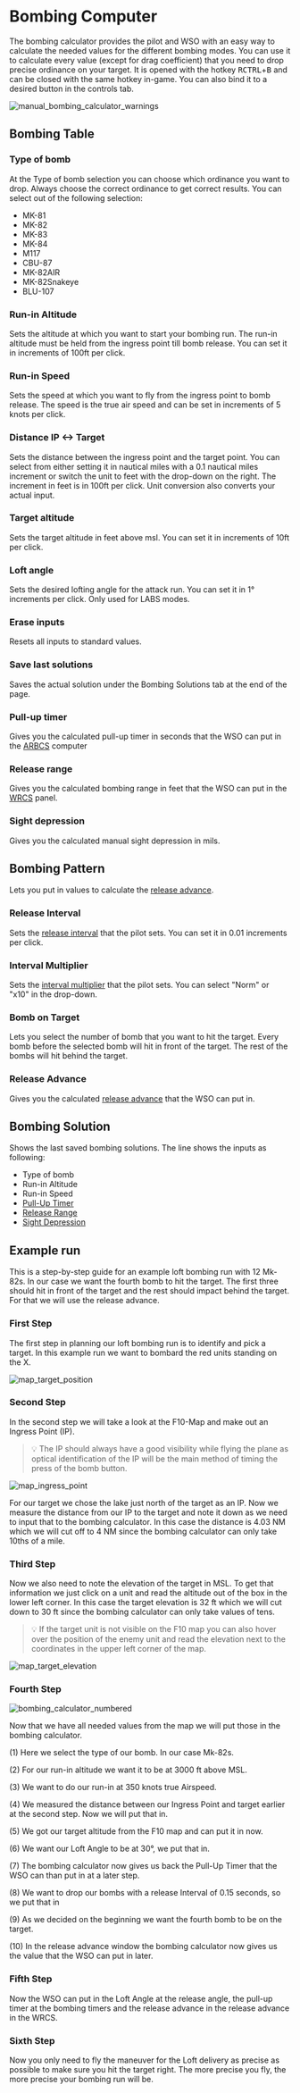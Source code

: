 # Bombing Computer

The bombing calculator provides the pilot and WSO with an easy way to calculate the needed values
for the different bombing modes. You can use it to calculate every value (except for drag
coefficient) that you need to drop precise ordinance on your target. It is opened with the hotkey
<kbd>RCTRL</kbd>+<kbd>B</kbd> and can be closed with the same hotkey in-game. You can also bind it
to a desired button in the controls tab.

![manual_bombing_calculator_warnings](../img/manual_bombing_calculator_warning.jpg)

## Bombing Table

### Type of bomb

At the Type of bomb selection you can choose which ordinance you want to drop. Always choose the
correct ordinance to get correct results. You can select out of the following selection:

- MK-81
- MK-82
- MK-83
- MK-84
- M117
- CBU-87
- MK-82AIR
- MK-82Snakeye
- BLU-107

### Run-in Altitude

Sets the altitude at which you want to start your bombing run. The run-in altitude must be held from
the ingress point till bomb release. You can set it in increments of 100ft per click.

### Run-in Speed

Sets the speed at which you want to fly from the ingress point to bomb release. The speed is the
true air speed and can be set in increments of 5 knots per click.

### Distance IP <-> Target

Sets the distance between the ingress point and the target point. You can select from either setting
it in nautical miles with a 0.1 nautical miles increment or switch the unit to feet with the
drop-down on the right. The increment in feet is in 100ft per click. Unit conversion also converts
your actual input.

### Target altitude

Sets the target altitude in feet above msl. You can set it in increments of 10ft per click.

### Loft angle

Sets the desired lofting angle for the attack run. You can set it in 1° increments per click.
Only used for LABS modes.

### Erase inputs

Resets all inputs to standard values.

### Save last solutions

Saves the actual solution under the Bombing Solutions tab at the end of the page.

### Pull-up timer

Gives you the calculated pull-up timer in seconds that the WSO can put in
the [ARBCS](../systems/weapon_systems/arbcs.md#bombing-timers) computer

### Release range

Gives you the calculated bombing range in feet that the WSO can put in
the [WRCS](../systems/weapon_systems/wrcs.md#release-range-control) panel.

### Sight depression

Gives you the calculated manual sight depression in mils.

## Bombing Pattern

Lets you put in values to calculate
the [release advance](../systems/weapon_systems/wrcs.md#release-advance-control).

### Release Interval

Sets the [release interval](../systems/weapon_systems/awru.md) that the pilot sets. You can set it
in 0.01 increments per click.

### Interval Multiplier

Sets the [interval multiplier](../systems/weapon_systems/awru.md) that the pilot sets. You can
select "Norm" or "x10" in the drop-down.

### Bomb on Target

Lets you select the number of bomb that you want to hit the target. Every bomb before the selected
bomb will hit in front of the target. The rest of the bombs will hit behind the target.

### Release Advance

Gives you the calculated
[release advance](../systems/weapon_systems/wrcs.md#release-advance-control) that the WSO can put
in.

## Bombing Solution

Shows the last saved bombing solutions. The line shows the inputs as following:

- Type of bomb
- Run-in Altitude
- Run-in Speed
- [Pull-Up Timer](../systems/weapon_systems/arbcs.md)
- [Release Range](../systems/weapon_systems/wrcs.md#release-range-control)
- [Sight Depression](../cockpit/pilot/dscg_controls.md#reticle-depression-knob)

## Example run

This is a step-by-step guide for an example loft bombing run with 12 Mk-82s. In our case we want the
fourth bomb to hit the target. The first three should hit in front of the target and the rest should
impact behind the target. For that we will use the release advance.

### First Step

The first step in planning our loft bombing run is to identify and pick a target. In this example
run we want to bombard the red units standing on the X.

![map_target_position](../img/map_target_position.jpg)

### Second Step

In the second step we will take a look at the F10-Map and make out an Ingress Point (IP).

> 💡 The IP should always have a good visibility while flying the plane as optical identification of
> the IP will be the main method of timing the press of the bomb button.

![map_ingress_point](../img/map_ingress_point.jpg)

For our target we chose the lake just north of the target as an IP. Now we measure the distance from
our IP to the target and note it down as we need to input that to the bombing calculator. In this
case the distance is 4.03 NM which we will cut off to 4 NM since the bombing calculator can only
take 10ths of a mile.

### Third Step

Now we also need to note the elevation of the target in MSL. To get that information we just click
on a unit and read the altitude out of the box in the lower left corner. In this case the target
elevation is 32 ft which we will cut down to 30 ft since the bombing calculator can only take values
of tens.

> 💡 If the target unit is not visible on the F10 map you can also hover over the position of the
> enemy unit and read the elevation next to the coordinates in the upper left corner of the map.

![map_target_elevation](../img/map_target_elevation.jpg)

### Fourth Step

![bombing_calculator_numbered](../img/bombing_calculator_numbered.jpg)

Now that we have all needed values from the map we will put those in the bombing calculator.

(1) Here we select the type of our bomb. In our case Mk-82s.

(2) For our run-in altitude we want it to be at 3000 ft above MSL.

(3) We want to do our run-in at 350 knots true Airspeed.

(4) We measured the distance between our Ingress Point and target earlier at the second step. Now we
will put that in.

(5) We got our target altitude from the F10 map and can put it in now.

(6) We want our Loft Angle to be at 30°, we put that in.

(7) The bombing calculator now gives us back the Pull-Up Timer that the WSO can than put in at a
later step.

(8) We want to drop our bombs with a release Interval of 0.15 seconds, so we put that in

(9) As we decided on the beginning we want the fourth bomb to be on the target.

(10) In the release advance window the bombing calculator now gives us the value that the WSO can
put in later.

### Fifth Step

Now the WSO can put in the Loft Angle at the release angle, the pull-up timer at the bombing timers
and the release advance in the release advance in the WRCS.

### Sixth Step

Now you only need to fly the maneuver for the Loft delivery as precise as possible to make sure
you hit the target right. The more precise you fly, the more precise your bombing run will be.

